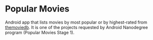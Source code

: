 # Popular Movies
Android app that lists movies by most popular or by highest-rated from [themoviedb](http://themoviedb.org).
It is one of the projects requested by Android Nanodegree program (Popular Movies Stage 1).
